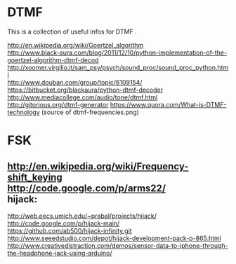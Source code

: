 DTMF
====

This is a collection of useful infos for DTMF .   

http://en.wikipedia.org/wiki/Goertzel_algorithm  
http://www.black-aura.com/blog/2011/12/10/python-implementation-of-the-goertzel-algorithm-dtmf-decod  
http://xoomer.virgilio.it/sam_psy/psych/sound_proc/sound_proc_python.html  
http://www.douban.com/group/topic/6109154/  
https://bitbucket.org/blackaura/python-dtmf-decoder  
http://www.mediacollege.com/audio/tone/dtmf.html  
http://gitorious.org/dtmf-generator
https://www.quora.com/What-is-DTMF-technology (source of dtmf-frequencies.png)

FSK
=====
http://en.wikipedia.org/wiki/Frequency-shift_keying  
http://code.google.com/p/arms22/  
hijack: 
-------
  http://web.eecs.umich.edu/~prabal/projects/hijack/  
  http://code.google.com/p/hijack-main/  
  https://github.com/ab500/hijack-infinity.git  
  http://www.seeedstudio.com/depot/hijack-development-pack-p-865.html  
  http://www.creativedistraction.com/demos/sensor-data-to-iphone-through-the-headphone-jack-using-arduino/  

